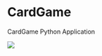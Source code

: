 # CardGame
CardGame Python Application

<img src = "https://raw.githubusercontent.com/vivek-vijayan/CardGame/main/python/Sample.png?token=AMZLOUQ4HMIGU72QZAZRDPDAT7DPS" />
